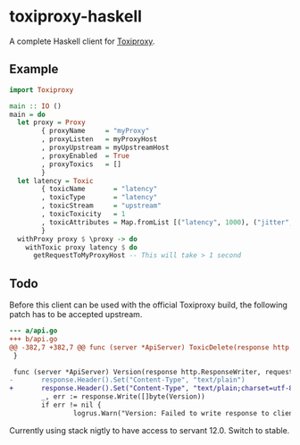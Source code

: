 # toxiproxy-haskell

A complete Haskell client for [Toxiproxy](https://github.com/Shopify/toxiproxy).

## Example

````haskell
import Toxiproxy

main :: IO ()
main = do
  let proxy = Proxy
        { proxyName     = "myProxy"
        , proxyListen   = myProxyHost
        , proxyUpstream = myUpstreamHost
        , proxyEnabled  = True
        , proxyToxics   = []
        }
  let latency = Toxic
        { toxicName       = "latency"
        , toxicType       = "latency"
        , toxicStream     = "upstream"
        , toxicToxicity   = 1
        , toxicAttributes = Map.fromList [("latency", 1000), ("jitter", 0)]
        }
  withProxy proxy $ \proxy -> do
    withToxic proxy latency $ do
      getRequestToMyProxyHost -- This will take > 1 second
````

## Todo

Before this client can be used with the official Toxiproxy build, the following patch has
to be accepted upstream.

````diff
--- a/api.go
+++ b/api.go
@@ -382,7 +382,7 @@ func (server *ApiServer) ToxicDelete(response http.ResponseWriter, request *http
 }

 func (server *ApiServer) Version(response http.ResponseWriter, request *http.Request) {
-       response.Header().Set("Content-Type", "text/plain")
+       response.Header().Set("Content-Type", "text/plain;charset=utf-8")
        _, err := response.Write([]byte(Version))
        if err != nil {
                logrus.Warn("Version: Failed to write response to client", err)
````

Currently using stack nigtly to have access to servant 12.0. Switch to stable.
